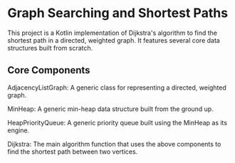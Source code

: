 # Graph Searching and Shortest Paths 
This project is a Kotlin implementation of Dijkstra's algorithm to find the shortest path in a directed, weighted graph. It features several core data structures built from scratch.

## Core Components
AdjacencyListGraph: A generic class for representing a directed, weighted graph.

MinHeap: A generic min-heap data structure built from the ground up.

HeapPriorityQueue: A generic priority queue built using the MinHeap as its engine.

Dijkstra: The main algorithm function that uses the above components to find the shortest path between two vertices.
